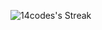 ![14codes's Streak](https://github-readme-streak-stats.herokuapp.com/?user=14codes&theme=vue-dark&hide_border=true)
